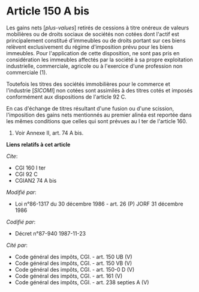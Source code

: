 # Article 150 A bis

Les gains nets [*plus-values*] retirés de cessions à titre onéreux de valeurs mobilières ou de droits sociaux de sociétés non
cotées dont l'actif est principalement constitué d'immeubles ou de droits portant sur ces biens relèvent exclusivement du
régime d'imposition prévu pour les biens immeubles. Pour l'application de cette disposition, ne sont pas pris en
considération les immeubles affectés par la société à sa propre exploitation industrielle, commerciale, agricole ou à
l'exercice d'une profession non commerciale (1).

Toutefois les titres des sociétés immobilières pour le commerce et l'industrie [*SICOMI*] non cotées sont assimilés à des
titres cotés et imposés conformément aux dispositions de l'article 92 C.

En cas d'échange de titres résultant d'une fusion ou d'une scission, l'imposition des gains nets mentionnés au premier alinéa
est reportée dans les mêmes conditions que celles qui sont prévues au I ter de l'article 160.

1)  Voir Annexe II, art. 74 A bis.

**Liens relatifs à cet article**

_Cite_:

  - CGI 160 I ter
  - CGI 92 C
  - CGIAN2 74 A bis

_Modifié par_:

  - Loi n°86-1317 du 30 décembre 1986 - art. 26 (P) JORF 31 décembre 1986

_Codifié par_:

  - Décret n°87-940 1987-11-23

_Cité par_:

  - Code général des impôts, CGI. - art. 150 UB (V)
  - Code général des impôts, CGI. - art. 150 VB (V)
  - Code général des impôts, CGI. - art. 150-0 D (V)
  - Code général des impôts, CGI. - art. 161 (V)
  - Code général des impôts, CGI. - art. 238 septies A (V)
